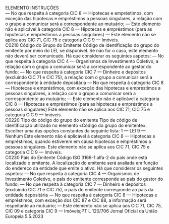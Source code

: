  
ELEMENTO  INSTRUÇÕES  
— No que respeita à categoria CIC 8 — Hipotecas e empréstimos, com exceção 
das hipotecas e empréstimos a pessoas singulares, a relação com o grupo a 
comunicar será a correspondente ao mutuário; 
— Este elemento não é aplicável à categoria CIC 8 — Hipotecas e empréstimos 
(para as hipotecas e empréstimos a pessoas singulares) 
— Este elemento não se aplica aos CIC 71, CIC 75 e categoria CIC 9 — Imóveis.  
C0210  Código do Grupo do Emitente  Código de identificação do grupo do emitente por meio do LEI, se disponível. 
Se não for o caso, este elemento não deverá ser comunicado. 
Há que considerar os seguintes aspetos: 
— No que respeita à categoria CIC 4 — Organismos de Investimento Coletivo, a 
relação com o grupo a comunicar será a correspondente ao gestor do fundo; 
— No que respeita à categoria CIC 7 — Dinheiro e depósitos (excluindo CIC 71 
e CIC 75), a relação com o grupo a comunicar será a correspondente à 
entidade depositária 
— No que respeita à categoria CIC 8 — Hipotecas e empréstimos, com exceção 
das hipotecas e empréstimos a pessoas singulares, a relação com o grupo a 
comunicar será a correspondente ao mutuário; 
— Este elemento não é aplicável à categoria CIC 8 — Hipotecas e empréstimos 
(para as hipotecas e empréstimos a pessoas singulares) 
Este elemento não se aplica aos CIC 71, CIC 75 e categoria CIC 9 — Imóveis.  
C0220  Tipo do código do grupo do 
emitente  Tipo de código de identificação utilizado no elemento «Código do grupo do 
emitente». Escolher uma das opções constantes da seguinte lista: 
1 — LEI 
9 — Nenhum 
Este elemento não é aplicável à categoria CIC 8 — Hipotecas e empréstimos, 
quando estiverem em causa hipotecas e empréstimos a pessoas singulares. 
Este elemento não se aplica aos CIC 71, CIC 75 e categoria CIC 9 — Imóveis.  
C0230  País do Emitente  Código ISO 3166-1 alfa-2 do país onde está localizado o emitente. 
A localização do emitente será avaliada em função do endereço da entidade que 
emite o ativo. 
Há que considerar os seguintes aspetos: 
— No que respeita à categoria CIC 4 — Organismos de Investimento Coletivo, o 
país do emitente corresponde ao país do gestor do fundo; 
— No que respeita à categoria CIC 7 — Dinheiro e depósitos (excluindo CIC 71 
e CIC 75), o país do emitente corresponde ao país da entidade depositária 
— No que respeita à categoria CIC 8 — Hipotecas e empréstimos, com exceção 
dos CIC 87 e CIC 88, a informação será respeitante ao mutuário; 
— Este elemento não se aplica aos CIC 71, CIC 75, CIC 09 e categoria CIC 9 — 
Imóveis;PT  L 120/706 Jornal Oficial da União Europeia 5.5.2023